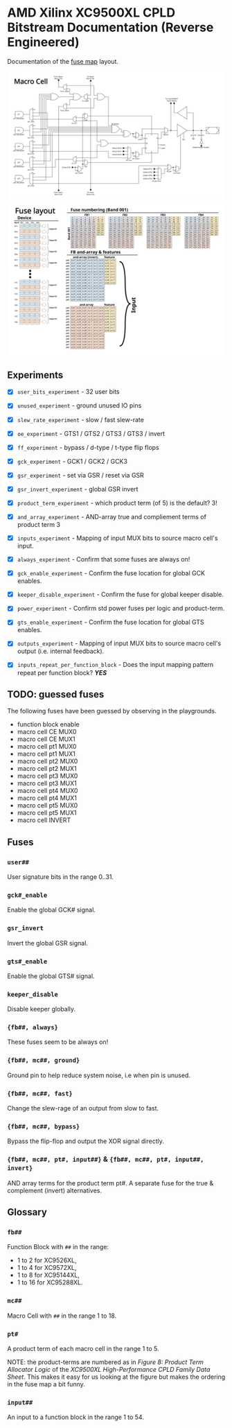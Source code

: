 
# AMD Xilinx XC9500XL CPLD Bitstream Documentation (Reverse Engineered)

Documentation of the [fuse map](doc/fuse-map.md) layout.

![Macro Cell](/doc/macro-cell.svg)
![fuse-layout](/doc/fuse-layout.svg)

## Experiments

 - [x] `user_bits_experiment` - 32 user bits
 - [x] `unused_experiment` - ground unused IO pins
 - [x] `slew_rate_experiment` - slow / fast slew-rate
 - [x] `oe_experiment` - GTS1 / GTS2 / GTS3 / GTS3 / invert
 - [x] `ff_experiment` - bypass / d-type / t-type flip flops
 - [x] `gck_experiment` - GCK1 / GCK2 / GCK3
 - [x] `gsr_experiment` - set via GSR / reset via GSR
 - [x] `gsr_invert_experiment` - global GSR invert
 - [x] `product_term_experiment` - which product term (of 5) is the default? 3!
 - [x] `and_array_experiment` - AND-array true and compliement terms of product term 3
 - [x] `inputs_experiment` - Mapping of input MUX bits to source macro cell's input.
 - [x] `always_experiment` - Confirm that some fuses are always on!
 - [x] `gck_enable_experiment` - Confirm the fuse location for global GCK enables.
 - [x] `keeper_disable_experiment` - Confirm the fuse for global keeper disable.
 - [x] `power_experiment` - Confirm std power fuses per logic and product-term.
 - [x] `gts_enable_experiment` - Confirm the fuse location for global GTS enables.
 - [x] `outputs_experiment` - Mapping of input MUX bits to source macro cell's output (i.e. internal feedback).
 - [x] `inputs_repeat_per_function_block` - Does the input mapping pattern repeat per function block? ***YES***


## TODO: guessed fuses

The following fuses have been guessed by observing in the playgrounds.

 - function block enable
 - macro cell CE MUX0
 - macro cell CE MUX1
 - macro cell pt1 MUX0
 - macro cell pt1 MUX1
 - macro cell pt2 MUX0
 - macro cell pt2 MUX1
 - macro cell pt3 MUX0
 - macro cell pt3 MUX1
 - macro cell pt4 MUX0
 - macro cell pt4 MUX1
 - macro cell pt5 MUX0
 - macro cell pt5 MUX1
 - macro cell INVERT


## Fuses

### `user##`

User signature bits in the range 0..31.

### `gck#_enable`

Enable the global GCK# signal.

### `gsr_invert`

Invert the global GSR signal.

### `gts#_enable`

Enable the global GTS# signal.

### `keeper_disable`

Disable keeper globally.

### `{fb##, always}`

These fuses seem to be always on!

### `{fb##, mc##, ground}`

Ground pin to help reduce system noise, i.e when pin is unused.

### `{fb##, mc##, fast}`

Change the slew-rage of an output from slow to fast.

### `{fb##, mc##, bypass}`

Bypass the flip-flop and output the XOR signal directly.

### `{fb##, mc##, pt#, input##}` & `{fb##, mc##, pt#, input##, invert}`

AND array terms for the product term pt#.
A separate fuse for the true & complement (invert) alternatives.


## Glossary

### `fb##`

Function Block with `##` in the range:
   - 1 to 2 for XC9526XL,
   - 1 to 4 for XC9572XL,
   - 1 to 8 for XC95144XL,
   - 1 to 16 for XC95288XL.

### `mc##`

Macro Cell with `##` in the range 1 to 18.

### `pt#`

A product term of each macro cell in the range 1 to 5.

NOTE: the product-terms are numbered as in
*Figure 8: Product Term Allocator Logic*
of the
*XC9500XL High-Performance CPLD Family Data Sheet*.
This makes it easy for us looking at the figure
but makes the ordering in the fuse map a bit funny.

### `input##`

An input to a function block in the range 1 to 54.

